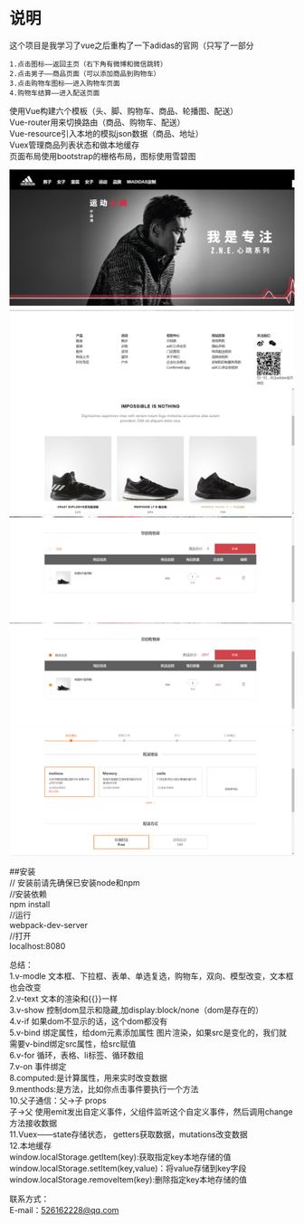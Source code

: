 # 说明
这个项目是我学习了vue之后重构了一下adidas的官网（只写了一部分
   
    1.点击图标——返回主页（右下角有微博和微信跳转）      
    2.点击男子——商品页面（可以添加商品到购物车）     
    3.点击购物车图标——进入购物车页面     
    4.购物车结算——进入配送页面      
使用Vue构建六个模板（头、脚、购物车、商品、轮播图、配送）     
Vue-router用来切换路由（商品、购物车、配送）     
Vue-resource引入本地的模拟json数据（商品、地址）     
Vuex管理商品列表状态和做本地缓存     
页面布局使用bootstrap的栅格布局，图标使用雪碧图      
      
![Image text](https://github.com/Summer-xzy/Vue-shopping/blob/master/img-show/1.jpg)    
![Image text](https://github.com/Summer-xzy/Vue-shopping/blob/master/img-show/2.jpg)    
![Image text](https://github.com/Summer-xzy/Vue-shopping/blob/master/img-show/3.png)    
![Image text](https://github.com/Summer-xzy/Vue-shopping/blob/master/img-show/4.png)     
![Image text](https://github.com/Summer-xzy/Vue-shopping/blob/master/img-show/5.png)     
![Image text](https://github.com/Summer-xzy/Vue-shopping/blob/master/img-show/6.png)    

##安装   
// 安装前请先确保已安装node和npm   
//安装依赖   
npm install   
//运行   
webpack-dev-server   
//打开   
localhost:8080   


总结：      
1.v-modle 文本框、下拉框、表单、单选复选，购物车，双向、模型改变，文本框也会改变          
2.v-text  文本的渲染和{{}}一样             
3.v-show  控制dom显示和隐藏,加display:block/none（dom是存在的）      
4.v-if    如果dom不显示的话，这个dom都没有           
5.v-bind  绑定属性，给dom元素添加属性 图片渲染，如果src是变化的，我们就需要v-bind绑定src属性，给src赋值         
6.v-for   循环，表格、li标签、循环数组          
7.v-on    事件绑定              
8.computed:是计算属性，用来实时改变数据            
9.menthods:是方法，比如你点击事件要执行一个方法              
10.父子通信：父->子  props             
            子->父  使用emit发出自定义事件，父组件监听这个自定义事件，然后调用change方法接收数据        
11.Vuex——state存储状态， getters获取数据，mutations改变数据      
12.本地缓存       
window.localStorage.getItem(key):获取指定key本地存储的值        
window.localStorage.setItem(key,value)：将value存储到key字段           
window.localStorage.removeItem(key):删除指定key本地存储的值       
               
联系方式：   
E-mail：526162228@qq.com   
